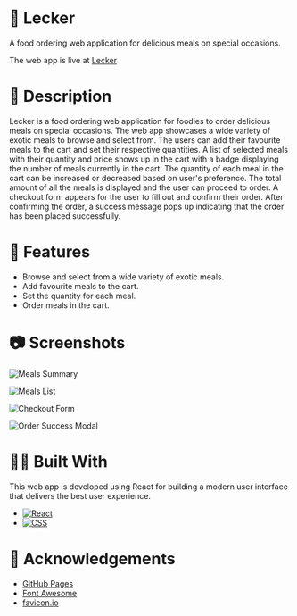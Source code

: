 # 🍱 Lecker 

A food ordering web application for delicious meals on special occasions.

The web app is live at [Lecker](https://abhithere.github.io/lecker/)

# 📃 Description

Lecker is a food ordering web application for foodies to order delicious meals on special occasions.
The web app showcases a wide variety of exotic meals to browse and select from.
The users can add their favourite meals to the cart and set their respective quantities.
A list of selected meals with their quantity and price shows up in the cart with a badge displaying the number of meals currently in the cart.
The quantity of each meal in the cart can be increased or decreased based on user's preference.
The total amount of all the meals is displayed and the user can proceed to order.
A checkout form appears for the user to fill out and confirm their order.
After confirming the order, a success message pops up indicating that the order has been placed successfully.

# 🎯 Features

* Browse and select from a wide variety of exotic meals.
* Add favourite meals to the cart.
* Set the quantity for each meal.
* Order meals in the cart.

# 📷 Screenshots

![Meals Summary](https://user-images.githubusercontent.com/74660692/203372806-c1ec987a-ad8b-413b-85d1-3edbfbfa6bd9.png)


![Meals List](https://user-images.githubusercontent.com/74660692/203372863-608cfe77-8bd5-4d03-bd16-77aa815c205c.png)


![Checkout Form](https://user-images.githubusercontent.com/74660692/203372968-53f44d7f-8f06-4fbf-9ab1-a3e9a326177a.png)


![Order Success Modal](https://user-images.githubusercontent.com/74660692/203373014-ad5f9062-85bb-48db-b9bf-567bfb369bbc.png)

# 👨‍💻 Built With

This web app is developed using React for building a modern user interface that delivers the best user experience.

* [![React][react-shield]][react-url]
* [![CSS][css-shield]][css-url]

# 📝 Acknowledgements

* [GitHub Pages](https://pages.github.com)
* [Font Awesome](https://fontawesome.com)
* [favicon.io](https://favicon.io/)

<!-- REFERENCE VARIABLES -->
[react-shield]: https://img.shields.io/badge/react-%2320232a.svg?style=for-the-badge&logo=react&logoColor=%2361DAFB
[react-url]: https://reactjs.org/
[css-shield]: https://img.shields.io/badge/css3-%231572B6.svg?style=for-the-badge&logo=css3&logoColor=white
[css-url]: https://www.w3.org/Style/CSS/Overview.en.html
